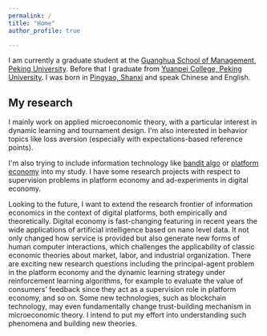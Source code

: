 ```yaml
---
permalink: /
title: "Home"
author_profile: true

---
```


I am currently a graduate student at the [Guanghua School of Management, Peking University](https://en.gsm.pku.edu.cn/). Before that I graduate from [Yuanpei College, Peking University](https://yuanpei.pku.edu.cn/en/). I was born in [Pingyao, Shanxi](https://en.wikipedia.org/wiki/Pingyao) and speak Chinese and English.

## My research
I mainly work on applied microeconomic theory, with a particular interest in dynamic learning and tournament design. I'm also interested in behavior topics like loss aversion (especially with expectations-based reference points). 

I'm also trying to include information technology like [bandit algo](https://en.wikipedia.org/wiki/Multi-armed_bandit) or [platform economy](https://en.wikipedia.org/wiki/Platform_economy) into my study. I have some research projects with respect to supervision problems in platform economy and ad-experiments in digital economy.

Looking to the future, I want to extend the research frontier of information economics in the context of digital platforms, both empirically and theoretically. Digital economy is fast-changing featuring in recent years the wide applications of artificial intelligence based on nano level data. It not only changed how service is provided but also generate new forms of human computer interactions, which challenges the applicability of classic economic theories about market, labor, and industrial organization. There are exciting new research questions including the principal-agent problem in the platform economy and the dynamic learning strategy under reinforcement learning algorithms, for example to evaluate the value of consumers’ feedback since they act as a supervision role in platform economy, and so on. Some new technologies, such as blockchain technology, may even fundamentally change trust-building mechanism in microeconomic theory. I intend to put my effort into understanding such phenomena and building new theories. 




